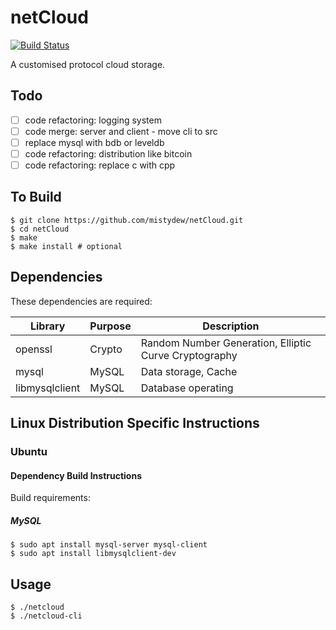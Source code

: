 # netCloud

[![Build Status](https://travis-ci.org/mistydew/netCloud.svg?branch=master)](https://travis-ci.org/mistydew/netCloud)

A customised protocol cloud storage.

## Todo

- [ ] code refactoring: logging system
- [ ] code merge: server and client - move cli to src
- [ ] replace mysql with bdb or leveldb
- [ ] code refactoring: distribution like bitcoin
- [ ] code refactoring: replace c with cpp

## To Build

```
$ git clone https://github.com/mistydew/netCloud.git
$ cd netCloud
$ make
$ make install # optional
```

## Dependencies

These dependencies are required:

Library        | Purpose | Description
---------------|---------|-------------
openssl        | Crypto  | Random Number Generation, Elliptic Curve Cryptography
mysql          | MySQL   | Data storage, Cache
libmysqlclient | MySQL   | Database operating

## Linux Distribution Specific Instructions

### Ubuntu

#### Dependency Build Instructions

Build requirements:

##### MySQL

```
$ sudo apt install mysql-server mysql-client
$ sudo apt install libmysqlclient-dev
```

## Usage

```
$ ./netcloud
$ ./netcloud-cli
```
